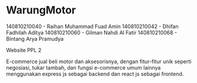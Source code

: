 # WarungMotor

140810210040 - Raihan Muhammad Fuad Amin
140810210042 - Dhifan Fadhilah Aditya
140810210060 - Gilman Nahdi Al Fatir
140810210068 - Bintang Arya Pramudya

Website PPL 2

E-commerce jual beli motor dan aksesorisnya, dengan fitur-fitur unik seperti negosiasi, tukar tambah, dan fungsi e-commerce umum lainnya menggunakan express js sebagai backend dan react js sebagai frontend.